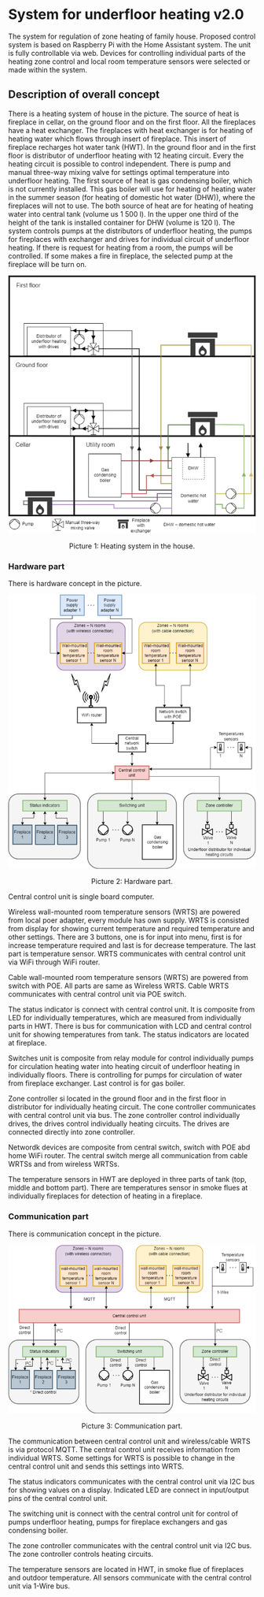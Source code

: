 # System for underfloor heating v2.0

The system for regulation of zone heating of family house. Proposed control system is based on Raspberry Pi with the Home Assistant system. The unit is fully controllable via web. Devices for controlling individual parts of the heating zone control and local room temperature sensors were selected or made within the system.

## Description of overall concept
There is a heating system of house in the picture. The source of heat is fireplace in cellar, on the ground floor and on the first floor. All the fireplaces have a heat exchanger. The fireplaces with heat exchanger is for heating of heating water which flows through insert of fireplace. This insert of fireplace recharges hot water tank (HWT). In the ground floor and in the first floor is distributor of underfloor heating with 12 heating circuit. Every the heating circuit is possible to control independent. There is pump and manual three-way mixing valve for settings optimal temperature into underfloor heating. The first source of heat is gas condensing boiler, which is not currently installed. This gas boiler will use for heating of heating water in the summer season (for heating of domestic hot water (DHW)), where the fireplaces will not to use. The both source of heat are for heating of heating water into central tank (volume us 1 500 l). In the upper one third of the height of the tank is installed container for DHW (volume is 120 l). The system controls pumps at the distributors of underfloor heating, the pumps for fireplaces with exchanger and drives for individual circuit of underfloor heating. If there is request for heating from a room, the pumps will be controlled. If some makes a fire in fireplace, the selected pump at the fireplace will be turn on.

<p align="center">
<img src="diagrams/drawio/png/heating-system-rust-of-house.png" width="550px" alt="Heating system in the house">
</p>
<p align="center">
Picture 1: Heating system in the house.
</p>

### Hardware part
There is hardware concept in the picture.

<p align="center">
<img src="diagrams/drawio/png/hardware-part.png" width="550px" alt="Hardware part">
</p>
<p align="center">
Picture 2: Hardware part.
</p>

Central control unit is single board computer. 

Wireless wall-mounted room temperature sensors (WRTS) are powered from local poer adapter, every module has own supply. WRTS is consisted from display for showing current temperature and required temperature and other settings. There are 3 buttons, one is for input into menu, first is for increase temperature required and last is for decrease temperature. The last part is temperature sensor. WRTS communicates with central control unit via WiFi through WiFi router.

Cable wall-mounted room temperature sensors (WRTS) are powered from switch with POE. All parts are same as Wireless WRTS. Cable WRTS communicates with central control unit via POE switch.

The status indicator is connect with central control unit. It is composite from LED for individually temperatures, which are measured from individually parts in HWT. There is bus for communication with LCD and central control unit for showing temperatures from tank. The status indicators are located at fireplace.

Switches unit is composite  from relay module for control individually pumps for circulation heating water into heating circuit of underfloor heating in individually floors. There is controlling for pumps for circulation of water from fireplace exchanger. Last control is for gas boiler.

Zone controller si located in the ground floor and in the first floor in distributor for individually heating circuit. The cone controller communicates with central control unit via bus. The zone controller control individually drives, the drives control individually heating circuits. The drives are connected directly into zone controller.

Networdk devices are composite from central switch, switch with POE abd home WiFi router. The central switch merge all communication from cable WRTSs and from wireless WRTSs.

The temperature sensors in HWT are deployed in three parts of tank (top, middle and bottom part). There are temperatures sensor in smoke flues at individually fireplaces for detection of heating in a fireplace. 

### Communication part
There is communication concept in the picture.

<p align="center">
<img src="diagrams/drawio/png/communication-part.png" width="550px" alt="Hardware part">
</p>
<p align="center">
Picture 3: Communication part.
</p>

The communication between central control unit and wireless/cable WRTS is via protocol MQTT. The central control unit receives information from individual WRTS. Some settings for WRTS is possible to change in the central control unit and sends this settings into WRTS.

The status indicators communicates with the central control unit via I2C bus for showing values on a display. Indicated LED are connect in input/output pins of the central control unit.

The switching unit is connect with the central control unit for control of pumps underfloor heating, pumps for fireplace exchangers and gas condensing boiler.

The zone controller communicates with the central control unit via I2C bus. The zone controller controls heating circuits.

The temperature sensors are located in HWT, in smoke flue of fireplaces and outdoor temperature. All sensors communicate  with the central control unit via 1-Wire bus.

